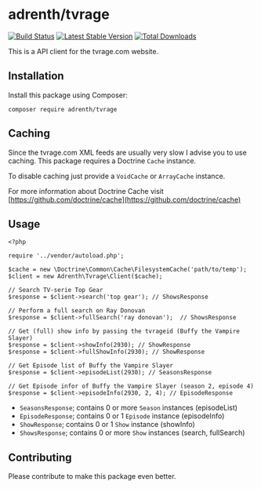 # adrenth/tvrage

[![Build Status](https://secure.travis-ci.org/adrenth/tvrage.png?branch=master)](http://travis-ci.org/adrenth/tvrage) [![Latest Stable Version](https://poser.pugx.org/adrenth/tvrage/v/stable.png)](https://packagist.org/packages/adrenth/tvrage) [![Total Downloads](https://poser.pugx.org/adrenth/tvrage/downloads.png)](https://packagist.org/packages/adrenth/tvrage)

This is a API client for the tvrage.com website.

## Installation

Install this package using Composer:

	composer require adrenth/tvrage

## Caching

Since the tvrage.com XML feeds are usually very slow I advise you to use caching. This package requires a Doctrine `Cache` instance. 

To disable caching just provide a `VoidCache` or `ArrayCache` instance.

For more information about Doctrine Cache visit [https://github.com/doctrine/cache](https://github.com/doctrine/cache)

## Usage

```
<?php

require '../vendor/autoload.php';

$cache = new \Doctrine\Common\Cache\FilesystemCache('path/to/temp');
$client = new Adrenth\Tvrage\Client($cache);

// Search TV-serie Top Gear
$response = $client->search('top gear'); // ShowsResponse

// Perform a full search on Ray Donovan
$response = $client->fullSearch('ray donovan');  // ShowsResponse

// Get (full) show info by passing the tvrageid (Buffy the Vampire Slayer)
$response = $client->showInfo(2930); // ShowResponse
$response = $client->fullShowInfo(2930); // ShowResponse

// Get Episode list of Buffy the Vampire Slayer
$response = $client->episodeList(2930); // SeasonsResponse

// Get Episode infor of Buffy the Vampire Slayer (season 2, episode 4)
$response = $client->episodeInfo(2930, 2, 4); // EpisodeResponse

```

* `SeasonsResponse`; contains 0 or more `Season` instances (episodeList)
* `EpisodeResponse`; contains 0 or 1 `Episode` instance (episodeInfo)
* `ShowResponse`; contains 0 or 1 `Show` instance (showInfo)
* `ShowsResponse`; contains 0 or more `Show` instances (search, fullSearch)

## Contributing

Please contribute to make this package even better.

